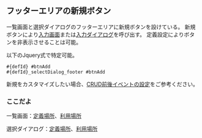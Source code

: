 ## フッターエリアの新規ボタン

一覧画面と選択ダイアログのフッターエリアに新規ボタンを設けている。
新規ボタンにより[入力画面](part.inputPage.md)または[入力ダイアログ](part.inputDialog.md)を呼び出す。
定義設定によりボタンを非表示させることは可能。

以下のJquery式で特定可能。
```
#{defId} #btnAdd
#{defId}_selectDialog_footer #btnAdd
```

新規をカスタマイズしたい場合、[CRUD前後イベントの設定](comm.beforeAfter.md)をご参考ください。

### ここだよ

一覧画面：[定義場所](https://efwgrp.github.io/ske_image/svg/footer.add.listPage.def.svg)、[利用場所](https://efwgrp.github.io/ske_image/svg/footer.add.listPage.svg)

選択ダイアログ：[定義場所](https://efwgrp.github.io/ske_image/svg/footer.add.selectDialog.def.svg)、[利用場所](https://efwgrp.github.io/ske_image/svg/footer.add.selectDialog.svg)
